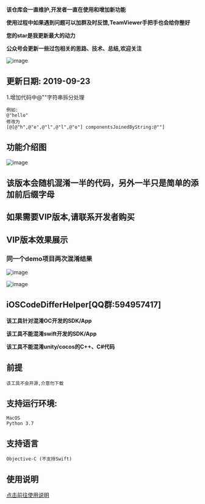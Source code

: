 **该仓库会一直维护,开发者一直在使用和增加新功能**

**使用过程中如果遇到问题可以加群及时反馈,TeamViewer手把手也会给你整好**

**您的star是我更新最大的动力**

**公众号会更新一些过包相关的思路、技术、总结,欢迎关注**

![image](https://github.com/iOSCoderMaster/iOSCodeDifferHelper/wiki/img/QRCode.png)

## 更新日期: 2019-09-23

1.增加代码中@""字符串拆分处理

```
例如:
@"hello"
修改为
[@[@"h",@"e",@"l",@"l",@"o"] componentsJoinedByString:@""]
```

## 功能介绍图
![image](https://github.com/iOSCoderMaster/iOSCodeDifferHelper/wiki/img/desc.png)

## 该版本会随机混淆一半的代码，另外一半只是简单的添加前后缀字母

## 如果需要VIP版本,请联系开发者购买

## VIP版本效果展示

### 同一个demo项目两次混淆结果

![image](https://github.com/iOSCoderMaster/iOSCodeDifferHelper/wiki/img/result_iOSTest-0918111304.png)

![image](https://github.com/iOSCoderMaster/iOSCodeDifferHelper/wiki/img/result_iOSTest-0918111430.png)


## iOSCodeDifferHelper[QQ群:594957417]

**该工具针对混淆OC开发的SDK/App**

**该工具不能混淆swift开发的SDK/App**

**该工具不能混淆unity/cocos的C++、C#代码**

## 前提

```
该工具不会开源,介意勿下载
```

## 支持运行环境:

```
MacOS
Python 3.7
```

## 支持语言

```
Objective-C (不支持Swift)
```


## 使用说明
[点击前往使用说明](https://github.com/rowliny/iOSCodeDifferHelper/wiki)






